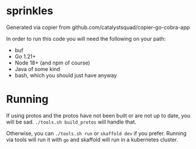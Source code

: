 # sprinkles

Generated via copier from github.com/catalystsquad/copier-go-cobra-app

In order to run this code you will need the following on your path:
- buf
- Go 1.21+
- Node 18+ (and npm of course)
- Java of some kind
- bash, which you should just have anyway


# Running

If using protos and the protos have not been built or are not up to date, you will be sad. `./tools.sh build_protos` will handle that.

Otherwise, you can `./tools.sh run` or `skaffold dev` if you prefer. Running via tools will run it with `go` and skaffold will run in a kubernetes cluster.

